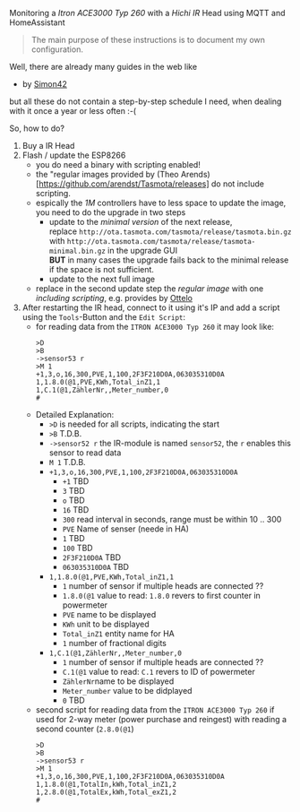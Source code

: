 Monitoring a _Itron ACE3000 Typ 260_ with a _Hichi IR_ Head using MQTT and HomeAssistant

> The main purpose of these instructions is to document my own configuration.

Well, there are already many guides in the web like

* by [Simon42](https://community.simon42.com/t/itron-ace3000-typ-260-mit-tasmota-auslesen/13610)

but all these do not contain a step-by-step schedule I need, when dealing with it once a year or less often :-(

So, how to do?

1. Buy a IR Head
2. Flash / update the ESP8266 
    * you do need a binary with scripting enabled!
    * the "regular images provided by (Theo Arends)[https://github.com/arendst/Tasmota/releases] do not include scripting.
    * espically the _1M_ controllers have to less space to update the image, you need to do the upgrade in two steps
      * update to the _minimal version_ of the next release, <br>
      replace `http://ota.tasmota.com/tasmota/release/tasmota.bin.gz` <br> with `http://ota.tasmota.com/tasmota/release/tasmota-minimal.bin.gz` in the upgrade GUI <br> **BUT** in many cases the upgrade fails back to the minimal release if the space is not sufficient.
      * update to the next full image
    * replace in the second update step the _regular image_ with one _including scripting_, e.g. provides by [Ottelo](https://ottelo.jimdofree.com/stromz%C3%A4hler-auslesen-tasmota/#Downloads)
3. After restarting the IR head, connect to it using it's IP and add a script using the `Tools`-Button and the `Edit Script`:
    * for reading data from the `ITRON ACE3000 Typ 260` it may look like:
      ```
      >D
      >B
      ->sensor53 r
      >M 1
      +1,3,o,16,300,PVE,1,100,2F3F210D0A,063035310D0A
      1,1.8.0(@1,PVE,KWh,Total_inZ1,1
      1,C.1(@1,ZählerNr,,Meter_number,0
      #
      ```
    * Detailed Explanation:
      * `>D` is needed for all scripts, indicating the start
      * `>B` T.D.B.
      * `->sensor52 r` the IR-module is named `sensor52`, the `r` enables this sensor to read data
      * `M 1` T.D.B.
      * `+1,3,o,16,300,PVE,1,100,2F3F210D0A,063035310D0A`
        * `+1` TBD
        * `3` TBD
        * `o` TBD
        * `16` TBD
        * `300` read interval in seconds, range must be within 10 .. 300 
        * `PVE` Name of senser (neede in HA)
        * `1` TBD
        * `100` TBD
        * `2F3F210D0A` TBD
        * `063035310D0A` TBD
      * `1,1.8.0(@1,PVE,KWh,Total_inZ1,1`
        * `1` number of sensor if multiple heads are connected ??
        * `1.8.0(@1` value to read: `1.8.0` revers to first counter in powermeter
        * `PVE` name to be displayed
        * `KWh` unit to be displayed
        * `Total_inZ1` entity name for HA
        * `1` number of fractional digits
      * `1,C.1(@1,ZählerNr,,Meter_number,0`
        * `1` number of sensor if multiple heads are connected ??
        * `C.1(@1` value to read: `C.1` revers to ID of powermeter
        * `ZählerNr`name to be displayed
        * `Meter_number` value to be didplayed
        * `0` TBD
    * second script for reading data from the `ITRON ACE3000 Typ 260` if used for 2-way meter (power purchase and reingest) with reading a second counter (`2.8.0(@1`)
      ```
      >D
      >B
      ->sensor53 r
      >M 1
      +1,3,o,16,300,PVE,1,100,2F3F210D0A,063035310D0A
      1,1.8.0(@1,TotalIn,kWh,Total_inZ1,2
      1,2.8.0(@1,TotalEx,kWh,Total_exZ1,2
      #
      ```